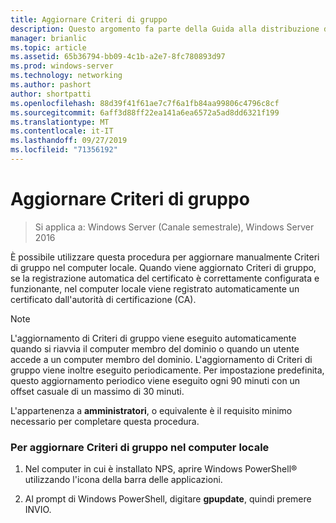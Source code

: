 ```yaml
---
title: Aggiornare Criteri di gruppo
description: Questo argomento fa parte della Guida alla distribuzione di un Server dei certificati per le distribuzioni Wireless e cablate 802.1 X
manager: brianlic
ms.topic: article
ms.assetid: 65b36794-bb09-4c1b-a2e7-8fc780893d97
ms.prod: windows-server
ms.technology: networking
ms.author: pashort
author: shortpatti
ms.openlocfilehash: 88d39f41f61ae7c7f6a1fb84aa99806c4796c8cf
ms.sourcegitcommit: 6aff3d88ff22ea141a6ea6572a5ad8dd6321f199
ms.translationtype: MT
ms.contentlocale: it-IT
ms.lasthandoff: 09/27/2019
ms.locfileid: "71356192"
---
```

# <a name="refresh-group-policy"></a>Aggiornare Criteri di gruppo

>Si applica a: Windows Server (Canale semestrale), Windows Server 2016

È possibile utilizzare questa procedura per aggiornare manualmente Criteri di gruppo nel computer locale. Quando viene aggiornato Criteri di gruppo, se la registrazione automatica del certificato è correttamente configurata e funzionante, nel computer locale viene registrato automaticamente un certificato dall'autorità di certificazione (CA).  
  
> [!NOTE]  
> L'aggiornamento di Criteri di gruppo viene eseguito automaticamente quando si riavvia il computer membro del dominio o quando un utente accede a un computer membro del dominio. L'aggiornamento di Criteri di gruppo viene inoltre eseguito periodicamente. Per impostazione predefinita, questo aggiornamento periodico viene eseguito ogni 90 minuti con un offset casuale di un massimo di 30 minuti.  
  
L'appartenenza a **amministratori**, o equivalente è il requisito minimo necessario per completare questa procedura.  
  
### <a name="to-refresh-group-policy-on-the-local-computer"></a>Per aggiornare Criteri di gruppo nel computer locale  
  
1.  Nel computer in cui è installato NPS, aprire Windows PowerShell&reg; utilizzando l'icona della barra delle applicazioni.  
  
2.  Al prompt di Windows PowerShell, digitare **gpupdate**, quindi premere INVIO.  
  


